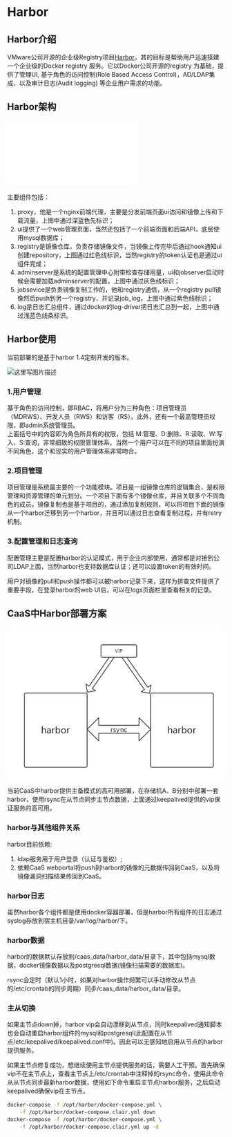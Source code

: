 # Harbor

## Harbor介绍

VMware公司开源的企业级Registry项目[Harbor](https://github.com/vmware/harbor)，其的目标是帮助用户迅速搭建一个企业级的Docker registry 服务。它以Docker公司开源的registry 为基础，提供了管理UI, 基于角色的访问控制\(Role Based Access Control\)，AD/LDAP集成、以及审计日志\(Audit logging\) 等企业用户需求的功能。

## Harbor架构

![harbor&#x67B6;&#x6784;](.gitbook/assets/20170912121921883.txt)

主要组件包括：

1. proxy，他是一个nginx前端代理，主要是分发前端页面ui访问和镜像上传和下载流量，上图中通过深蓝色先标识；
2. ui提供了一个web管理页面，当然还包括了一个前端页面和后端API，底层使用mysql数据库；
3. registry是镜像仓库，负责存储镜像文件，当镜像上传完毕后通过hook通知ui创建repository，上图通过红色线标识，当然registry的token认证也是通过ui组件完成；
4. adminserver是系统的配置管理中心附带检查存储用量，ui和jobserver启动时候会需要加载adminserver的配置，上图中通过灰色线标识；
5. jobsevice是负责镜像复制工作的，他和registry通信，从一个registry pull镜像然后push到另一个registry，并记录job\_log，上图中通过紫色线标识；
6. log是日志汇总组件，通过docker的log-driver把日志汇总到一起，上图中通过浅蓝色线条标识。 

## Harbor使用

当前部署的是基于harbor 1.4定制开发的版本。

![&#x8FD9;&#x91CC;&#x5199;&#x56FE;&#x7247;&#x63CF;&#x8FF0;](https://img-blog.csdn.net/20170912122844245?/2/text/aHR0cDovL2Jsb2cuY3Nkbi5uZXQvdTAxMDI3ODkyMw==/font/5a6L5L2T/fontsize/400/fill/I0JBQkFCMA==/dissolve/70/gravity/SouthEast)

### 1.用户管理

基于角色的访问控制，即RBAC，将用户分为三种角色：项目管理员（MDRWS）、开发人员（RWS）和访客（RS）。此外，还有一个最高管理员权限，即admin系统管理员。   
上面括号中的内容即为角色所具有的权限，包括 M:管理、D:删除、R:读取、W:写入、S:查询，非常细致的权限管理体系。当然一个用户可以在不同的项目里面扮演不同角色，这个和现实的用户管理体系非常吻合。

### 2.项目管理

项目管理是系统最主要的一个功能模块。项目是一组镜像仓库的逻辑集合，是权限管理和资源管理的单元划分。一个项目下面有多个镜像仓库，并且关联多个不同角色的成员。镜像复制也是基于项目的，通过添加复制规则，可以将项目下面的镜像从一个harbor迁移到另一个harbor，并且可以通过日志查看复制过程，并有retry机制。

### 3.配置管理和日志查询

配置管理主要是配置harbor的认证模式，用于企业内部使用，通常都是对接到公司LDAP上面，当然harbor也支持数据库认证；还可以设置token的有效时间。

用户对镜像的pull和push操作都可以被harbor记录下来，这样为排查文件提供了重要手段，在登录harbor的web UI后，可以在logs页面栏里查看相关的记录。   


## CaaS中Harbor部署方案

![](.gitbook/assets/harbor-bu-shu-jia-gou.jpg)

当前CaaS中harbor提供主备模式的高可用部署，在存储机A、B分别中部署一套harbor，使用rsync在从节点同步主节点数据，上面通过keepalived提供的vip保证服务的高可用。

### harbor与其他组件关系

harbor目前依赖:

1. ldap服务用于用户登录（认证与鉴权）;
2. 依赖CaaS webportal将push到harbor的镜像的元数据传回到CaaS，以及将镜像漏洞扫描结果传回到CaaS。

### harbor日志

虽然harbor各个组件都是使用docker容器部署，但是harbor所有组件的日志通过syslog存放到宿主机目录/var/log/harbor/下。

### harbor数据

harbor的数据默认存放到/caas\_data/harbor\_data/目录下，其中包括mysql数据，docker镜像数据以及postgresql数据\(镜像扫描需要的数据库\)。

rsync会定时（默认1小时，如果对harbor操作频繁可以手动修改从节点的/etc/crontab的同步周期）同步/caas\_data/harbor\_data/目录。

### 主从切换

如果主节点down掉，harbor vip会自动漂移到从节点，同时keepalived通知脚本也会自动重启harbor组件的mysql和postgresql\(此配置在从节点/etc/keepalived/keepalived.conf中\)。因此可以无感知地启用从节点的harbor提供服务。

如果主节点修复成功，想继续使用主节点提供服务的话，需要人工干预。首先确保vip不在主节点上，查看主节点上/etc/crontab中注释掉的rsync命令，使用此命令从从节点同步最新harbor数据，使用如下命令重启主节点harbor服务，之后启动keepalived确保vip在主节点。

```bash
docker-compose -f /opt/harbor/docker-compose.yml \
    -f /opt/harbor/docker-compose.clair.yml down
docker-compose -f /opt/harbor/docker-compose.yml \
    -f /opt/harbor/docker-compose.clair.yml up -d
```



